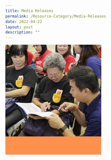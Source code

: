 ```yaml
---
title: Media Releases
permalink: /Resource-Category/Media-Releases
date: 2022-04-22
layout: post
description: ""
---
```


![Job Placement Centers](/images/HomePage/Job-placement.png)